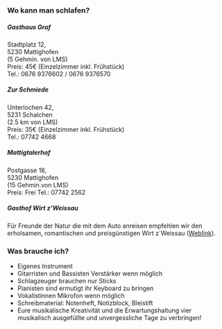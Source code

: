 <!--
---
permalink: /faq/
language: de
layout: page
title: FAQ
ref: faq
order: 7
---
-->

### Wo kann man schlafen?
##### Gasthaus Graf
Stadtplatz 12,<br>
5230 Mattighofen<br>
(5 Gehmin. von LMS)<br>
Preis: 45€ (Einzelzimmer inkl. Frühstück)<br>
Tel.: 0676 9376602 / 0676 9376570

##### Zur Schmiede
Unterlochen 42,<br>
5231 Schalchen<br>
(2.5 km von LMS)<br>
Preis: 35€ (Einzelzimmer inkl. Frühstück)<br>
Tel.: 07742 4668

##### Mattigtalerhof
Postgasse 18,<br> 5230 Mattighofen<br>
(15 Gehmin.von LMS)<br>
Preis: Frei
Tel.: 07742 2562

##### Gasthof Wirt z’Weissau
Für Freunde der Natur die mit dem Auto anreisen empfehlen wir den erholsamen, romantischen und preisgünstigen Wirt z´Weissau ([Weblink](http://www.wirt-weissau.at)).

### Was brauche ich?
* Eigenes Instrument
* Gitarristen und Bassisten Verstärker wenn möglich
* Schlagzeuger brauchen nur Sticks
* Pianisten sind ermutigt ihr Keyboard zu bringen
* Vokalistinnen Mikrofon wenn möglich
* Schreibmaterial: Notenheft, Notizblock, Bleistift
* Eure musikalische Kreativität und die Erwartungshaltung vier musikalisch ausgefüllte und unvergessliche Tage zu verbringen!
